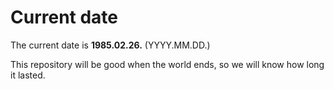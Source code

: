 # Current date

The current date is **1985.02.26.** (YYYY.MM.DD.)

This repository will be good when the world ends, so we will know how long it lasted.